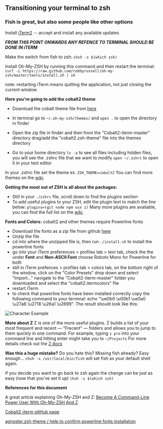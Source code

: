 ## Transitioning your terminal to zsh

### Fish is great, but also some people like other options

Install [iTerm2](https://www.iterm2.com/) -- accept and install any available updates

***FROM THIS POINT ONWARDS ANY REFENCE TO TERMINAL SHOULD BE DONE IN iTERM***

Make the switch from fish to zsh: 
`chsh -s $(which zsh)`

Install Oh-My-ZSH by running this command and then restart the terminal:
`curl -L https://raw.github.com/robbyrussell/oh-my-zsh/master/tools/install.sh | sh`

note: restarting iTerm means quitting the application, not just closing the current window.

**Here you're going to add the cobalt2 theme**
* Download the cobalt theme file from [here](https://github.com/wesbos/Cobalt2-iterm)
* In terminal go to `~/.oh-my-zsh/themes/` and `open .` to open the directory in finder
* Open the zip file in finder and then from the "Cobalt2-iterm-master" directory drag/add the "cobalt2.zsh-theme" file into the themes directory

* Go to your home directory `ls -a` to see all files including hidden files, you will see the .zshrc file that we want to modify
`open ~/.zshrc` to open it in your text editor

In your .zshrc file set the theme ex.
`ZSH_THEME=cobalt2`
You can find more themes on the [wiki](https://github.com/robbyrussell/oh-my-zsh/wiki/Themes).

**Getting the most out of ZSH is all about the packages:**
* Still in your `./zshrc` file, scroll down to find the plugins section
* To add useful plugins to your ZSH, edit the plugin text to match the line below:
`plugins=(git node npm osx z)`
Many more plugins are available, you can find the full list on the [wiki](https://github.com/robbyrussell/oh-my-zsh/wiki/Plugins).

**Fonts and Colors:**
cobalt2 and other themes require Powerline fonts
* Download the fonts as a zip file from github [here](https://github.com/powerline/fonts)
* Unzip the file
* cd into where the unzipped file is, then run `./install.sh` to install the powerline fonts
* go into your iTerm preferences > profiles tab > text tab, check the the under **Font** and **Non-ASCII Font** choose Roboto Mono for Powerline for both
* still in iTerm prefences > profiles tab > colors tab, on the bottom right of the window, click on the "Color Presets" drop down and select "Import..." navigate to the "Cobalt2-iterm-master" folder you downloaded and select the "cobalt2.itermcolors" file
* restart iTerm
* to check that powerline fonts have been installed correctly copy the following command to your terminal: echo "\ue0b0 \u00b1 \ue0a0 \u27a6 \u2718 \u26a1 \u2699". The result should look like this:

![Character Example](https://gist.githubusercontent.com/agnoster/3712874/raw/characters.png)

**More about Z**
Z is one of the more useful plugins. Z builds a list of your most frequent and recent — “Frecent” — folders and allows you to jump to them quickly in one command.
For example, typing `z pro` into your command line and hitting enter might take you to `~/Projects`
For more details check out the [Z docs](https://github.com/rupa/z)

**Was this a huge mistake?**
Do you hate this? Missing fish already? Easy enough...
`chsh -s /usr/local/bin/fish`
will set fish as your default shell again.

If you decide you want to go back to zsh again the change can be just as easy (now that you've set it up)
`chsh -s $(which zsh)`

**References for this document**

A great article explaining Oh-My-ZSH and Z:
[Become A Command-Line Power User With Oh-My-ZSH And Z](https://www.smashingmagazine.com/2015/07/become-command-line-power-user-oh-my-zsh-z/)

[Cobalt2-iterm gitHub page](https://github.com/wesbos/Cobalt2-iterm)

[agnoster.zsh-theme / help to confirm powerline fonts installation ](https://gist.github.com/agnoster/3712874)

